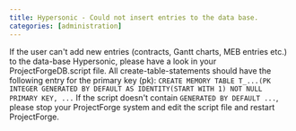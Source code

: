 ```yaml
---
title: Hypersonic - Could not insert entries to the data base.
categories: [administration]
---
```


If the user can't add new entries (contracts, Gantt charts, MEB entries etc.) to the data-base Hypersonic, please have a look in your ProjectForgeDB.script file. All create-table-statements should have the following entry for the primary key (pk): 
`CREATE MEMORY TABLE T_...(PK INTEGER GENERATED BY DEFAULT AS IDENTITY(START WITH 1) NOT NULL PRIMARY KEY, ...` 
If the script doesn't contain `GENERATED BY DEFAULT ...`, please stop your ProjectForge system and edit the script file and restart ProjectForge.
